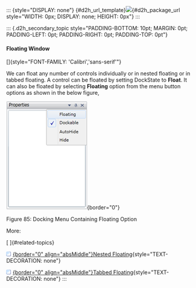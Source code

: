 ::: {style="DISPLAY: none"}
[](ms-xhelp:///?Id=d2h_url_template){#d2h_url_template}![](!package_url!){#d2h_package_url style="WIDTH: 0px; DISPLAY: none; HEIGHT: 0px"}
:::

::: {.d2h_secondary_topic style="PADDING-BOTTOM: 10pt; MARGIN: 0pt; PADDING-LEFT: 0pt; PADDING-RIGHT: 0pt; PADDING-TOP: 0pt"}
#### Floating Window

[]{style="FONT-FAMILY: 'Calibri','sans-serif'"} 

We can float any number of controls individually or in nested floating or in tabbed floating. A control can be floated by setting DockState to **Float**. It can also be floated by selecting **Floating** option from the menu button options as shown in the below figure,

![](../ImagesExt/image261_84.png){border="0"}

Figure 85: Docking Menu Containing Floating Option

More:

[ ]{#related-topics}

[![](../button.gif){border="0" align="absMiddle"}Nested Floating](ms-xhelp:///?Id=909b62c1-f227-4e44-a0b3-91ec55b7e9c9){style="TEXT-DECORATION: none"}

[![](../button.gif){border="0" align="absMiddle"}Tabbed Floating](ms-xhelp:///?Id=c7648993-53be-40b1-8bf7-d833feafb697){style="TEXT-DECORATION: none"}
:::
